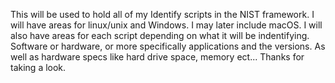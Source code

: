 This will be used to hold all of my Identify scripts in the NIST framework.
I will have areas for linux/unix and Windows. I may later include macOS.
I will also have areas for each script depending on what it will be indentifying. Software or hardware, or more specifically applications and the versions. As well as hardware specs like hard drive space, memory ect...
Thanks for taking a look.
